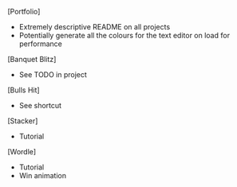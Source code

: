 [Portfolio]

- Extremely descriptive README on all projects
- Potentially generate all the colours for the text editor on load for performance

[Banquet Blitz]

- See TODO in project

[Bulls Hit]

- See shortcut

[Stacker]

- Tutorial

[Wordle]

- Tutorial
- Win animation
